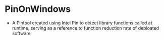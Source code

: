 # PinOnWindows

* A Pintool created using Intel Pin to detect library functions called at runtime, serving as a reference to function reduction rate of debloated software
